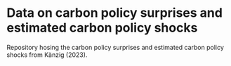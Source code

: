 # Data on carbon policy surprises and estimated carbon policy shocks
Repository hosing the carbon policy surprises and estimated carbon policy shocks from Känzig (2023).
